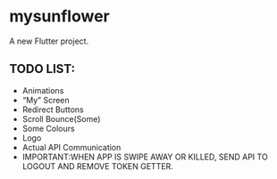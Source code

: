 # mysunflower

A new Flutter project.

## TODO LIST:
+ Animations
+ “My” Screen
+ Redirect Buttons
+ Scroll Bounce(Some)
+ Some Colours
+ Logo
+ Actual API Communication
+ IMPORTANT:WHEN APP IS SWIPE AWAY OR KILLED, SEND API TO LOGOUT AND REMOVE TOKEN GETTER.
